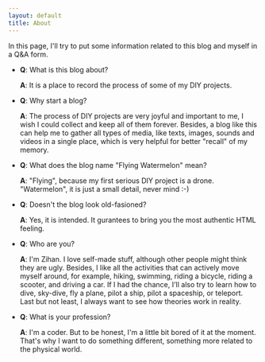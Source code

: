 ```yaml
---
layout: default
title: About
---
```

In this page, I'll try to put some information related to this blog and myself in a Q&A form.

* **Q**: What is this blog about?

    **A**: It is a place to record the process of some of my DIY projects.

* **Q**: Why start a blog?

    **A**: The process of DIY projects are very joyful and important to me, I wish I could collect and keep all of them forever. Besides, a blog like this can help me to gather all types of media, like texts, images, sounds and videos in a single place, which is very helpful for better "recall" of my memory.

* **Q**: What does the blog name "Flying Watermelon" mean?

    **A**: "Flying", because my first serious DIY project is a drone. "Watermelon", it is just a small detail, never mind :-)

* **Q**: Doesn't the blog look old-fasioned?

    **A**: Yes, it is intended. It gurantees to bring you the most authentic HTML feeling.

* **Q**: Who are you?

    **A**: I'm Zihan. I love self-made stuff, although other people might think they are ugly. Besides, I like all the activities that can actively move myself around, for example, hiking, swimming, riding a bicycle, riding a scooter, and driving a car. If I had the chance, I'll also try to learn how to dive, sky-dive, fly a plane, pilot a ship, pilot a spaceship, or teleport. Last but not least, I always want to see how theories work in reality.

* **Q**: What is your profession?

    **A**: I'm a coder. But to be honest, I'm a little bit bored of it at the moment. That's why I want to do something different, something more related to the physical world.

